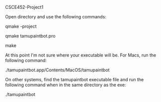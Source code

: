 ﻿CSCE452-Project1


Open directory and use the following commands:
  
  qmake -project

  qmake tamupaintbot.pro

  make


At this point I'm not sure where your executable will be. For Macs, run the following command:

  ./tamupaintbot.app/Contents/MacOS/tamupaintbot


On other systems, find the tamupaintbot executable file and run the following command when in the same directory as the exe:

  ./tamupaintbot
